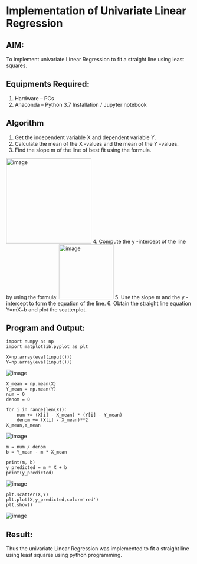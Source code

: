 # Implementation of Univariate Linear Regression
## AIM:
To implement univariate Linear Regression to fit a straight line using least squares.

## Equipments Required:
1. Hardware – PCs
2. Anaconda – Python 3.7 Installation / Jupyter notebook

## Algorithm
1. Get the independent variable X and dependent variable Y.
2. Calculate the mean of the X -values and the mean of the Y -values.
3. Find the slope m of the line of best fit using the formula. 
<img width="231" alt="image" src="https://user-images.githubusercontent.com/93026020/192078527-b3b5ee3e-992f-46c4-865b-3b7ce4ac54ad.png">
4. Compute the y -intercept of the line by using the formula:
<img width="148" alt="image" src="https://user-images.githubusercontent.com/93026020/192078545-79d70b90-7e9d-4b85-9f8b-9d7548a4c5a4.png">
5. Use the slope m and the y -intercept to form the equation of the line.
6. Obtain the straight line equation Y=mX+b and plot the scatterplot.

## Program and Output:
```
import numpy as np
import matplotlib.pyplot as plt

X=np.array(eval(input()))
Y=np.array(eval(input()))
```
![image](https://github.com/user-attachments/assets/9895adcf-9e95-4dfa-829d-5d8d7f8208a5)
```
X_mean = np.mean(X)
Y_mean = np.mean(Y)
num = 0
denom = 0

for i in range(len(X)):
    num += (X[i] - X_mean) * (Y[i] - Y_mean)
    denom += (X[i] - X_mean)**2
X_mean,Y_mean
```
![image](https://github.com/user-attachments/assets/c0e94adb-fa50-48c5-8106-a4b2fa215917)
```
m = num / denom
b = Y_mean - m * X_mean

print(m, b)
y_predicted = m * X + b
print(y_predicted)
```
![image](https://github.com/user-attachments/assets/b79fb35b-c130-48ca-b24c-56f9e60af9d3)
```
plt.scatter(X,Y)
plt.plot(X,y_predicted,color='red')
plt.show()
```
![image](https://github.com/user-attachments/assets/42e844f6-c9a3-4d66-b459-8b0bffb0e985)



## Result:
Thus the univariate Linear Regression was implemented to fit a straight line using least squares using python programming.
